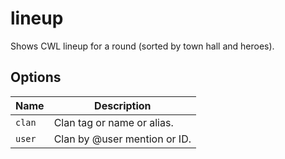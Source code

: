 # lineup

Shows CWL lineup for a round (sorted by town hall and heroes).

## Options

| Name   | Description                  |
| ------ | ---------------------------- |
| `clan` | Clan tag or name or alias.   |
| `user` | Clan by @user mention or ID. |
